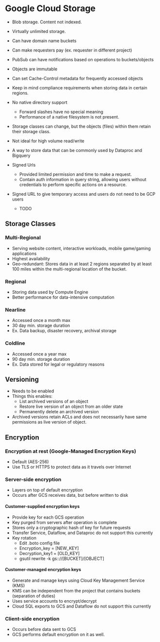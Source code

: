 # Google Cloud Storage

- Blob storage. Content not indexed.
- Virtually unlimited storage.
- Can have domain name buckets
- Can make requesters pay (ex. requester in different project)
- PubSub can have notifications based on operations to buckets/objects
- Objects are immutable
- Can set Cache-Control metadata for frequently accessed objects
- Keep in mind compliance requirements when storing data in certain regions. 

- No native directory support 
    - Forward slashes have no special meaning
    - Performance of a native filesystem is not present.
    
- Storage classes can change, but the objects (files) within them retain their storage class.
- Not ideal for high volume read/write
- A way to store data that can be commonly used by Dataproc and Bigquery

- Signed Urls
    - Provided limited permission and time to make a request.
    - Contain auth information in query string, allowing users without credentials to perform specific actions on a resource.
- Signed URL to give temporary access and users do not need to be GCP users
    - TODO

## Storage Classes

### Multi-Regional

- Serving website content, interactive workloads, mobile game/gaming applications
- Highest availability
- Geo-redundant: Stores data in at least 2 regions separated by at least 100 miles within the multi-regional location of the bucket.

### Regional

- Storing data used by Compute Engine
- Better performance for data-intensive computation
    
### Nearline

- Accessed once a month max
- 30 day min. storage duration
- Ex. Data backup, disaster recovery, archival storage

### Coldline

- Accessed once a year max
- 90 day min. storage duration
- Ex. Data stored for legal or regulatory reasons


## Versioning

- Needs to be enabled
- Things this enables:
    - List archived versions of an object
    - Restore live version of an object from an older state
    - Permanently delete an archived version
- Archived versions retain ACLs and does not necessarily have same permissions as live version of object.

## Encryption

### Encryption at rest (Google-Managed Encryption Keys)

- Default (AES-256)
- Use TLS or HTTPS to protect data as it travels over Internet

### Server-side encryption
- Layers on top of default encryption
- Occurs after GCS receives data, but before written to disk

#### Customer-supplied encryption keys
- Provide key for each GCS operation
- Key purged from servers after operation is complete
- Stores only a cryptographic hash of key for future requests
- Transfer Service, Dataflow, and Dataproc do not support this currently
- Key rotation
    - Edit .boto config file
    - Encryption_key = [NEW_KEY]
    - Decryption_key1 = [OLD_KEY]
    - gsutil rewrite -k gs:://[BUCKET]/[OBJECT]
    
#### Customer-managed encryption keys
- Generate and manage keys using Cloud Key Management Service (KMS)
- KMS can be independent from the project that contains buckets (separation of duties)
- Uses service accounts to encrypt/decrypt
- Cloud SQL exports to GCS and Dataflow do not support this currently

### Client-side encryption
- Occurs before data sent to GCS
- GCS performs default encryption on it as well.
